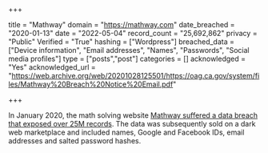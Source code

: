+++

title = "Mathway"
domain = "https://mathway.com"
date_breached = "2020-01-13"
date = "2022-05-04"
record_count = "25,692,862"
privacy = "Public"
Verified = "True"
hashing = ["Wordpress"]
breached_data = ["Device information", "Email addresses", "Names", "Passwords", "Social media profiles"]
type = ["posts","post"]
categories = []
acknowledged = "Yes"
acknowledged_url = "https://web.archive.org/web/20201028125501/https://oag.ca.gov/system/files/Mathway%20Breach%20Notice%20Email.pdf"

+++


In January 2020, the math solving website <a href="https://www.zdnet.com/article/25-million-user-records-leak-online-from-popular-math-app-mathway/" target="_blank" rel="noopener">Mathway suffered a data breach that exposed over 25M records</a>. The data was subsequently sold on a dark web marketplace and included names, Google and Facebook IDs, email addresses and salted password hashes.

